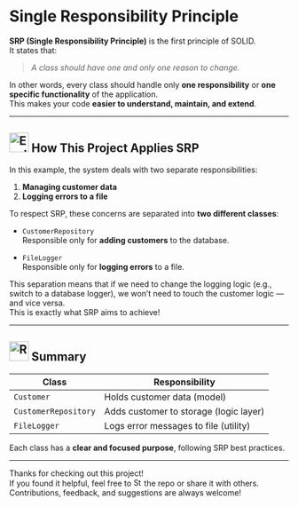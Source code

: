 # Single Responsibility Principle

<!-- ## <a href="https://www.linkedin.com/in/soheilsadeghii/"><img src="https://raw.githubusercontent.com/Tarikul-Islam-Anik/Telegram-Animated-Emojis/main/Symbols/Exclamation%20Question%20Mark.webp" alt="Exclamation Question Mark" width="35" height="35" /></a> What is SRP? -->

**SRP (Single Responsibility Principle)** is the first principle of SOLID.  
It states that:  
> *A class should have one and only one reason to change.*

In other words, every class should handle only **one responsibility** or **one specific functionality** of the application.  
This makes your code **easier to understand, maintain, and extend**.

---

## <a href="https://www.linkedin.com/in/soheilsadeghii/"><img src="https://raw.githubusercontent.com/Tarikul-Islam-Anik/Telegram-Animated-Emojis/main/Symbols/Exclamation%20Question%20Mark.webp" alt="Exclamation Question Mark" width="35" height="35" /></a> How This Project Applies SRP

In this example, the system deals with two separate responsibilities:

1. **Managing customer data**
2. **Logging errors to a file**

To respect SRP, these concerns are separated into **two different classes**:

- `CustomerRepository`  
  Responsible only for **adding customers** to the database.

- `FileLogger`  
  Responsible only for **logging errors** to a file.

This separation means that if we need to change the logging logic (e.g., switch to a database logger), we won’t need to touch the customer logic — and vice versa.  
This is exactly what SRP aims to achieve!

---

## <a href="https://www.linkedin.com/in/soheilsadeghii/"><img src="https://raw.githubusercontent.com/Tarikul-Islam-Anik/Telegram-Animated-Emojis/main/Travel%20and%20Places/Rocket.webp" alt="Rocket" width="35" height="35" /></a> Summary

| Class            | Responsibility                       |
|------------------|----------------------------------------|
| `Customer`        | Holds customer data (model)            |
| `CustomerRepository` | Adds customer to storage (logic layer) |
| `FileLogger`      | Logs error messages to file (utility)  |

Each class has a **clear and focused purpose**, following SRP best practices.

<!-- ---

## <a href="https://www.linkedin.com/in/soheilsadeghii/"><img src="https://raw.githubusercontent.com/Tarikul-Islam-Anik/Telegram-Animated-Emojis/main/Objects/File%20Folder.webp" alt="File Folder" width="35" height="35" /></a> Project Structure

```text
SingleResponsibilityPrinciple/
│
├── Program.cs              // Entry point
├── Customer.cs             // Data model
├── CustomerRepository.cs   // Customer logic
└── FileLogger.cs           // Logging utility
``` -->
---
Thanks for checking out this project!  
If you found it helpful, feel free to <a href="https://www.linkedin.com/in/soheilsadeghii/"><img src="https://raw.githubusercontent.com/Tarikul-Islam-Anik/Telegram-Animated-Emojis/main/Animals%20and%20Nature/Star.webp" alt="Star" width="15" height="15" /></a> the repo or share it with others.  
Contributions, feedback, and suggestions are always welcome!
<br>
<br>
<!-- [Visitor Badge](https://visitor-badge.laobi.icu/badge?page_id=SoheilSadeghii.OpenClosedPrinciple) -->
